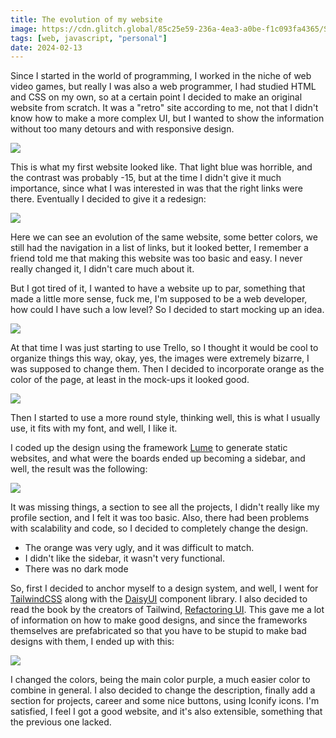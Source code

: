 ```yaml
---
title: The evolution of my website
image: https://cdn.glitch.global/85c25e59-236a-4ea3-a0be-f1c093fa4365/Slide%2016_9%20-%201.png?v=1707847123938
tags: [web, javascript, "personal"]
date: 2024-02-13
---
```


Since I started in the world of programming, I worked in the niche of web video
games, but really I was also a web programmer, I had studied HTML and CSS on my
own, so at a certain point I decided to make an original website from scratch.
It was a "retro" site according to me, not that I didn't know how to make a more
complex UI, but I wanted to show the information without too many detours and
with responsive design.

![](https://cdn.glitch.global/85c25e59-236a-4ea3-a0be-f1c093fa4365/FERIEzFXIAEUyys.png?v=1707507789745)

This is what my first website looked like. That light blue was horrible, and the
contrast was probably -15, but at the time I didn't give it much importance,
since what I was interested in was that the right links were there. Eventually I
decided to give it a redesign:

![](https://cdn.glitch.global/85c25e59-236a-4ea3-a0be-f1c093fa4365/FERIMweWYAEo4S9.png?v=1707507896764)

Here we can see an evolution of the same website, some better colors, we still
had the navigation in a list of links, but it looked better, I remember a friend
told me that making this website was too basic and easy. I never really changed
it, I didn't care much about it.

But I got tired of it, I wanted to have a website up to par, something that made
a little more sense, fuck me, I'm supposed to be a web developer, how could I
have such a low level? So I decided to start mocking up an idea.

![](https://cdn.glitch.global/85c25e59-236a-4ea3-a0be-f1c093fa4365/ae1b236d-2c69-4190-9dca-7b650aedbade.image.png?v=1707508336964)

At that time I was just starting to use Trello, so I thought it would be cool to
organize things this way, okay, yes, the images were extremely bizarre, I was
supposed to change them. Then I decided to incorporate orange as the color of
the page, at least in the mock-ups it looked good.

![](https://cdn.glitch.global/85c25e59-236a-4ea3-a0be-f1c093fa4365/383000be-6d14-4917-8fbf-038b2e34f3da.image.png?v=1707508453686)

Then I started to use a more round style, thinking well, this is what I usually
use, it fits with my font, and well, I like it.

I coded up the design using the framework [Lume](https://lume.land) to generate
static websites, and what were the boards ended up becoming a sidebar, and well,
the result was the following:

![](https://cdn.glitch.global/85c25e59-236a-4ea3-a0be-f1c093fa4365/fcd03ace-d236-41a0-a1f9-76878362fc7e.image.png?v=1707510221877)

It was missing things, a section to see all the projects, I didn't really like
my profile section, and I felt it was too basic. Also, there had been problems
with scalability and code, so I decided to completely change the design.

- The orange was very ugly, and it was difficult to match.
- I didn't like the sidebar, it wasn't very functional.
- There was no dark mode

So, first I decided to anchor myself to a design system, and well, I went for
[TailwindCSS](https://tailwindcss.com) along with the
[DaisyUI](https://daisyui.com) component library. I also decided to read the
book by the creators of Tailwind, [Refactoring UI](https://refactoringui.com).
This gave me a lot of information on how to make good designs, and since the
frameworks themselves are prefabricated so that you have to be stupid to make
bad designs with them, I ended up with this:

![](https://cdn.glitch.global/85c25e59-236a-4ea3-a0be-f1c093fa4365/b0dd8df6-69fe-448c-b1ad-ecc744f65580.image.png?v=1707510564460)

I changed the colors, being the main color purple, a much easier color to
combine in general. I also decided to change the description, finally add a
section for projects, career and some nice buttons, using Iconify icons. I'm
satisfied, I feel I got a good website, and it's also extensible, something that
the previous one lacked.
